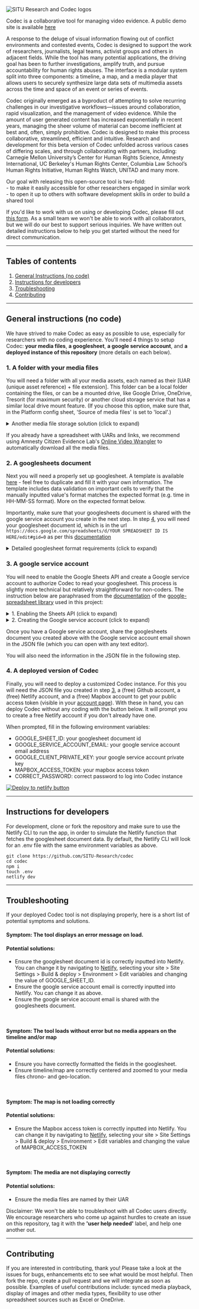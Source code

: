 <img src="codec white on black logo cropped center.png" alt="SITU Research and Codec logos">

Codec is a collaborative tool for managing video evidence. A public demo site is available [here](https://codec-demo.netlify.app/)

A response to the deluge of visual information flowing out of conflict environments and contested events, Codec is designed to support the work of researchers, journalists, legal teams, activist groups and others in adjacent fields. While the tool has many potential applications, the driving goal has been to further investigations, amplify truth, and pursue accountability for human rights abuses. The interface is a modular system split into three components: a timeline, a map, and a media player that allows users to securely synthesize large data sets of multimedia assets across the time and space of an event or series of events.

Codec originally emerged as a byproduct of attempting to solve recurring challenges in our investigative workflows—issues around collaboration, rapid visualization, and the management of video evidence. While the amount of user generated content has increased exponentially in recent years, managing the sheer volume of material can become inefficient at best and, often, simply prohibitive. Codec is designed to make this process collaborative, streamlined, efficient and intuitive. Research and development for this beta version of Codec unfolded across various cases of differing scales, and through collaborating with partners, including: Carnegie Mellon University’s Center for Human Rights Science, Amnesty International, UC Berkeley's Human Rights Center, Columbia Law School’s Human Rights Initiative, Human Rights Watch, UNITAD and many more.


Our goal with releasing this open-source tool is two-fold: <br>
\- to make it easily accessible for other researchers engaged in similar work <br>
\- to open it up to others with software development skills in order to build a shared tool

If you'd like to work with us on using or developing Codec, please fill out [this form](https://forms.gle/7Pg7GPZmYpN6CVSa9). As a small team we won't be able to work with all collaborators, but we will do our best to support serious inquiries. We have written out detailed instructions below to help you get started without the need for direct communication.

***

## Tables of contents

1. [General Instructions (no code)](#general-instructions-no-code)
2. [Instructions for developers](#instructions-for-developers)
3. [Troubleshooting](#troubleshooting)
4. [Contributing](#contributing)

***

## General instructions (no code)

We have strived to make Codec as easy as possible to use, especially for researchers with no coding experience. You'll need 4 things to setup Codec: **your media files**, **a googlesheet**, **a google service account**, and **a deployed instance of this repository** (more details on each below).

### 1. A folder with your media files

You will need a folder with all your media assets, each named as their [UAR (unique asset reference) + file extension]. This folder can be a local folder containing the files, or can be a mounted drive, like Google Drive, OneDrive, Tresorit (for maximum security) or another cloud storage service that has a similar local drive mount feature. (If you choose this option, make sure that, in the Platform config sheet, 'Source of media files' is set to 'local'.)

<details>

<summary>Another media file storage solution (click to expand) </summary>

Another media file storage solution is to use a cloud storage service such as Amazon Web Services’ S3. After uploading the necessary files to an S3 bucket and the necessary url links filled in the spreadsheet, any user with access to the platform can then play the files without needing a local copy or a local drive streaming solution. This makes public dissemination easier. However, it is slightly more technically difficult to set up and is not as secure. (If you choose this option, make sure that, in the Platform config sheet, 'Source of media files' is set to 'url'.)
</details>

If you already have a spreadsheet with UARs and links, we recommend using Amnesty Citizen Evidence Lab's [Online Video Wrangler](https://docs.google.com/document/d/e/2PACX-1vQd9v5U2doMwskQtkqBlwpUL0jM9Jua6I6tylan4slngL27cuX3h1ogv54u1IxCV8wjrmaltDFk2DQ_/pub) to automatically download all the media files.

### 2. A googlesheets document

Next you will need a properly set up googlesheet. A template is available [here](https://docs.google.com/spreadsheets/d/1gUMlUpOvRWUkG10lkWk8zebtmkzK9R0Azv6inve94h4/edit?usp=sharing) - feel free to duplicate and fill it with your own information. The template includes data validation on important cells to verify that the manually inputted value's format matches the expected format (e.g. time in HH-MM-SS format). More on the expected format below.

Importantly, make sure that your googlesheets document is shared with the google service account you create in the next step. In step [4](#4-a-deployed-version-of-codec), you will need your googlesheet document id, which is in the url `https://docs.google.com/spreadsheets/d/YOUR SPREADSHEET ID IS HERE/edit#gid=0` as per this [documentation](https://developers.google.com/sheets/api/guides/concepts)



<details>

<summary>
Detailed googlesheet format requirements (click to expand)
</summary>

Codec expects a googlesheet with the following characteristics:


<details>

<summary>
- A tab named 'Platform config' with the following rows:
</summary>

- **Map start latitude**: the center latitude where the map loads, in decimal format e.g. 40.806
- **Map start longitude**: the center longitude where the map loads, in decimal format e.g. -73.920
- **Map start zoom**: the initial zoom level where the map loads, in decimal format e.g. 16
- **Timeline begin datetime**: the date and time when the timeline begins, in YYYY-MM-DD HH-MM-SS format e.g. 2020-06-04 19:56:00
- **Timeline end datetime**: the date and time when the timeline ends, in YYYY-MM-DD HH-MM-SS format e.g. 2020-06-04 20:06:00
- **Source of media files**: where to load the media files from, either 'local' to prompt the user to select them from their machine or 'url' to indicate the files should be loaded from their link
- **Title of tab with media assets**: the name of the tab containing information about the media assets, e.g. 'media assets'
- **Title of tab with events**: the name of the tab containing information about the events, e.g. 'events'
- **Title of column used for chronolocation**: within the media assets tab, name of the column used to locate assets on the timeline, e.g. 'Chronolocation (YYYY-MM-DD HH:MM:SS)'
- **Title of column used for duration**: within the media assets tab, name of the column used to draw the duration of assets on the timeline, e.g. 'Asset duration (HH:MM:SS)'
- **Title of column used for latitude**: within the media assets tab, name of the column with latitude used to locate assets on the map, e.g. 'Latitude (decimal)'
- **Title of column used for longitude**: within the media assets tab, name of the column with longitude used to locate assets on the map, e.g. 'Longitude (decimal)'
- **Title of column used for url**: within the media assets tab, if 'Source of media files' set to 'url, name of the column with the link to the media file
- **Rank of assets row with column names**: within the media assets tab, which row contains the column names, e.g. if it's in the second row from the top, write '2'
- **Rank of events row with column names**: within the events tab, which row contains the column names, e.g. if it's in the first row from the top, write '1'
</details>

<details>

<summary>
- A tab with details on the media assets, with the following characteristics:
</summary>

- the first column should be the UAR (Unique Asset Reference) an alphanumeric code that is unique to each media asset, e.g. 'bx010'
- to the right of all the column, there should be a column with some content such that Codec can read all the data, e.g. in cell AH 1 in the template: 'END'
- a column to indicate asset chronolocation
- a column to indicate asset latitude
- a column to indicate asset longitude
- if using cloud hosted media files, a column to indicate asset file link
- columns with boolean (i.e. true/false) values will be automatically filterable in the Codec user interface. We recommend using checkboxes to avoid typos (select whole column below column name, Insert > Checkbox)
</details>


<details>

<summary>
- A tab with details on the events to mark vertical lines on the timeline (can be empty), with the following characteristics:
</summary>

- a column titled 'Datetime (YYYY-MM-DD HH:MM:SS)': to indicate where to draw the event on the timeline, e.g. '2020-06-04 20:00:00'
- a column titled 'Event': text describing the event, e.g. 'Curfew goes into effect'
</details>


</details>



### 3. A google service account

You will need to enable the Google Sheets API and create a Google service account to authorize Codec to read your googlesheet. This process is slightly more technical but relatively straightforward for non-coders. The instruction below are paraphrased from the [documentation](https://theoephraim.github.io/node-google-spreadsheet/#/getting-started/authentication) of the [google-spreadsheet library](https://theoephraim.github.io/node-google-spreadsheet/) used in this project:


<details>

<summary>
1. Enabling the Sheets API (click to expand)
</summary>

1. Go to the [Google Developers Console](https://console.cloud.google.com/)
2. Select your project or create a new one (and then select it)
3. In the sidebar on the left, select APIs & Services > Library
4. Search for "sheets"
5. Click on "Google Sheets API"
6. Click the blue "Enable" button

</details>



    
<details>

<summary>
2. Creating the Google service account (click to expand)
</summary>

1. Select your project in the [Google Developers Console](https://console.cloud.google.com/)
2. In the sidebar on the left, select APIs & Services > Credentials
3. Click blue "+ CREATE CREDENTIALS" and select "Service account" option
4. Enter name, description, click "CREATE"
5. You can skip permissions, click "CONTINUE"
6. Click "+ CREATE KEY" button
7. Select the "JSON" key type option
8. Click "Create" button > your JSON key file is generated and downloaded to your machine. Make sure to keep this file, it is the only copy and you will need it to deploy the platform to Netlify.
9. Click "DONE"

</details>

Once you have a Google service account, share the googlesheets document you created above with the Google service account email shown in the JSON file (which you can open with any text editor).

You will also need the information in the JSON file in the following step.


### 4. A deployed version of Codec

Finally, you will need to deploy a customized Codec instance. For this you will need the JSON file you created in step [3](#3-a-google-service-account), a (free) Github account, a (free) Netlify account, and a (free) Mapbox account to get your public access token (visible in your [account page](https://account.mapbox.com/)). With these in hand, you can deploy Codec without any coding with the button below. It will prompt you to create a free Netlify account if you don't already have one.

When prompted, fill in the following environment variables:
- GOOGLE_SHEET_ID: your googlesheet document id
- GOOGLE_SERVICE_ACCOUNT_EMAIL: your google service account email address
- GOOGLE_CLIENT_PRIVATE_KEY: your google service account private key
- MAPBOX_ACCESS_TOKEN: your mapbox access token
- CORRECT_PASSWORD: correct password to log into Codec instance

[![Deploy to netlify button](https://www.netlify.com/img/deploy/button.svg)](https://app.netlify.com/start/deploy?repository=https://github.com/SITU-Research/codec)



***

## Instructions for developers

For development, clone or fork the repository and make sure to use the Netlify CLI to run the app, in order to simulate the Netlify function that fetches the googlesheet document data. By default, the Netlify CLI will look for an .env file with the same environment variables as above.

```
git clone https://github.com/SITU-Research/codec
cd codec
npm i
touch .env
netlify dev
```


***

## Troubleshooting 

If your deployed Codec tool is not displaying properly, here is a short list of potential symptoms and solutions.


#### Symptom: The tool displays an error message on load.
#### Potential solutions:
- Ensure the googlesheet document id is correctly inputted into Netlify. You can change it by navigating to [Netlify](https://app.netlify.com/), selecting your site > Site Settings > Build & deploy > Environment > Edit variables and changing the value of GOOGLE_SHEET_ID.
- Ensure the google service account email is correctly inputted into Netlify. You can change it as above.
- Ensure the google service account email is shared with the googlesheets document.


<br>

#### Symptom: The tool loads without error but no media appears on the timeline and/or map
#### Potential solutions:
- Ensure you have correctly formatted the fields in the googlesheet.
- Ensure timeline/map are correctly centered and zoomed to your media files chrono- and geo-location.

<br>

#### Symptom: The map is not loading correctly
#### Potential solutions:
- Ensure the Mapbox access token is correctly inputted into Netlify. You can change it by navigating to [Netlify](https://app.netlify.com/), selecting your site > Site Settings > Build & deploy > Environment > Edit variables and changing the value of MAPBOX_ACCESS_TOKEN

<br>

#### Symptom: The media are not displaying correctly
#### Potential solutions:
- Ensure the media files are named by their UAR


Disclaimer: We won't be able to troubleshoot with all Codec users directly. We encourage researchers who come up against hurdles to create an issue on this repository, tag it with the **'user help needed'** label, and help one another out.

***

## Contributing

If you are interested in contributing, thank you! Please take a look at the issues for bugs, enhancements etc to see what would be most helpful. Then fork the repo, create a pull request and we will integrate as soon as possible. Examples of useful contributions include: synced media playback, display of images and other media types, flexibility to use other spreadsheet sources such as Excel or OneDrive.
